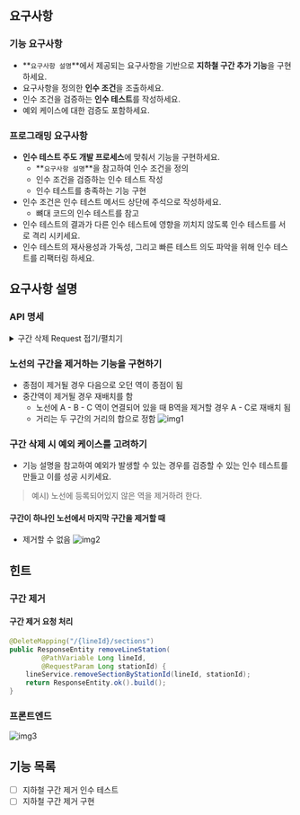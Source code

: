 ## 요구사항

### 기능 요구사항
- **`요구사항 설명`**에서 제공되는 요구사항을 기반으로 **지하철 구간 추가 기능**을 구현하세요.
- 요구사항을 정의한 **인수 조건**을 조출하세요.
- 인수 조건을 검증하는 **인수 테스트**를 작성하세요.
- 예외 케이스에 대한 검증도 포함하세요.

### 프로그래밍 요구사항
- **인수 테스트 주도 개발 프로세스**에 맞춰서 기능을 구현하세요.
    - **`요구사항 설명`**을 참고하여 인수 조건을 정의
    - 인수 조건을 검증하는 인수 테스트 작성
    - 인수 테스트를 충족하는 기능 구현
- 인수 조건은 인수 테스트 메서드 상단에 주석으로 작성하세요.
    - 뼈대 코드의 인수 테스트를 참고
- 인수 테스트의 결과가 다른 인수 테스트에 영향을 끼치지 않도록 인수 테스트를 서로 격리 시키세요.
- 인수 테스트의 재사용성과 가독성, 그리고 빠른 테스트 의도 파악을 위해 인수 테스트를 리팩터링 하세요.

## 요구사항 설명

### API 명세
<details>
<summary>구간 삭제 Request 접기/펼치기</summary>

#### 지하철 구간 삭제 request
```http
DELETE /lines/1/sections?stationId=2 HTTP/1.1
accept: */*
host: localhost:52165
```
</details>

### 노선의 구간을 제거하는 기능을 구현하기
- 종점이 제거될 경우 다음으로 오던 역이 종점이 됨
- 중간역이 제거될 경우 재배치를 함
    - 노선에 A - B - C 역이 연결되어 있을 때 B역을 제거할 경우 A - C로 재배치 됨
    - 거리는 두 구간의 거리의 합으로 정함
![img1](https://nextstep-storage.s3.ap-northeast-2.amazonaws.com/a8751b272c36421481c779e5a743a928)

### 구간 삭제 시 예외 케이스를 고려하기
- 기능 설명을 참고하여 예외가 발생할 수 있는 경우를 검증할 수 있는 인수 테스트를 만들고 이를 성공 시키세요.
> 예시) 노선에 등록되어있지 않은 역을 제거하려 한다.

#### 구간이 하나인 노선에서 마지막 구간을 제거할 때
- 제거할 수 없음
![img2](https://nextstep-storage.s3.ap-northeast-2.amazonaws.com/b8db3f754c2c4d3684dafe29eae53270)

## 힌트

### 구간 제거

#### 구간 제거 요청 처리
```java
@DeleteMapping("/{lineId}/sections")
public ResponseEntity removeLineStation(
        @PathVariable Long lineId,
        @RequestParam Long stationId) {
    lineService.removeSectionByStationId(lineId, stationId);
    return ResponseEntity.ok().build();
}
```

### 프론트엔드
![img3](https://techcourse-storage.s3.ap-northeast-2.amazonaws.com/019e7f82cb5d4b0d833ce41e3c43fd0f)

## 기능 목록
- [ ] 지하철 구간 제거 인수 테스트
- [ ] 지하철 구간 제거 구현
